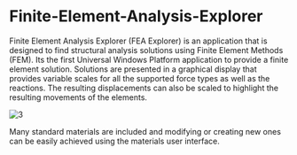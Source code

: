 # Finite-Element-Analysis-Explorer

Finite Element Analysis Explorer (FEA Explorer) is an application that is designed to find structural analysis solutions using Finite Element Methods (FEM). 
Its the first Universal Windows Platform application to provide a finite element solution. 
Solutions are presented in a graphical display that provides variable scales for all the supported force types as well as the reactions. 
The resulting displacements can also be scaled to highlight the resulting movements of the elements.

![3](https://user-images.githubusercontent.com/28429345/111984797-939eb700-8b57-11eb-8c0e-a9f77d60b446.png)

Many standard materials are included and modifying or creating new ones can be easily achieved using the materials user interface.


